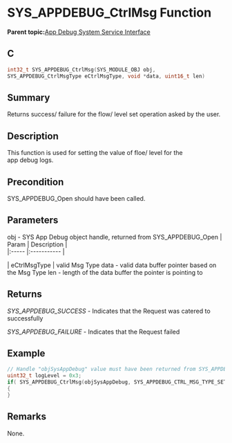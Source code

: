 # SYS\_APPDEBUG\_CtrlMsg Function

**Parent topic:**[App Debug System Service Interface](GUID-578A7A2F-0FFE-463F-A241-3190441F74E0.md)

## C

```c
int32_t SYS_APPDEBUG_CtrlMsg(SYS_MODULE_OBJ obj,
SYS_APPDEBUG_CtrlMsgType eCtrlMsgType, void *data, uint16_t len)
```

## Summary

Returns success/ failure for the flow/ level set operation asked by the user.

## Description

This function is used for setting the value of floe/ level for the<br />app debug logs.

## Precondition

SYS\_APPDEBUG\_Open should have been called.

## Parameters

obj - SYS App Debug object handle, returned from SYS\_APPDEBUG\_Open \| Param \| Description \|<br />\|:----- \|:----------- \|

\| eCtrlMsgType \| valid Msg Type data - valid data buffer pointer based on the Msg Type len - length of the data buffer the pointer is pointing to

## Returns

*SYS\_APPDEBUG\_SUCCESS* - Indicates that the Request was catered to successfully

*SYS\_APPDEBUG\_FAILURE* - Indicates that the Request failed

## Example

```c
// Handle "objSysAppDebug" value must have been returned from SYS_APPDEBUG_Open.
uint32_t logLevel = 0x3;
if( SYS_APPDEBUG_CtrlMsg(objSysAppDebug, SYS_APPDEBUG_CTRL_MSG_TYPE_SET_LEVEL, &logLevel, 4) == SYS_APPDEBUG_SUCCESS)
{
}
```

## Remarks

None.

```

```

